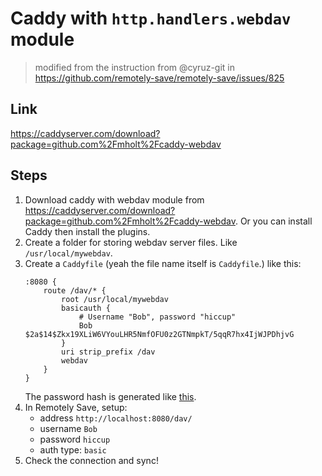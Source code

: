 # Caddy with `http.handlers.webdav` module

> modified from the instruction from @cyruz-git in https://github.com/remotely-save/remotely-save/issues/825

## Link

<https://caddyserver.com/download?package=github.com%2Fmholt%2Fcaddy-webdav>

## Steps

1. Download caddy with webdav module from <https://caddyserver.com/download?package=github.com%2Fmholt%2Fcaddy-webdav>. Or you can install Caddy then install the plugins.
2. Create a folder for storing webdav server files. Like `/usr/local/mywebdav`.
3. Create a `Caddyfile` (yeah the file name itself is `Caddyfile`.) like this:
    ```caddy
    :8080 {
    	route /dav/* {
    		root /usr/local/mywebdav
    		basicauth {
    			# Username "Bob", password "hiccup"
    			Bob $2a$14$Zkx19XLiW6VYouLHR5NmfOFU0z2GTNmpkT/5qqR7hx4IjWJPDhjvG
    		}
    		uri strip_prefix /dav
    		webdav
    	}
    }
    ```
    The password hash is generated like [this](https://caddyserver.com/docs/caddyfile/directives/basic_auth).
4. In Remotely Save, setup:
    * address `http://localhost:8080/dav/`
    * username `Bob`
    * password `hiccup`
    * auth type: `basic`
5. Check the connection and sync!
